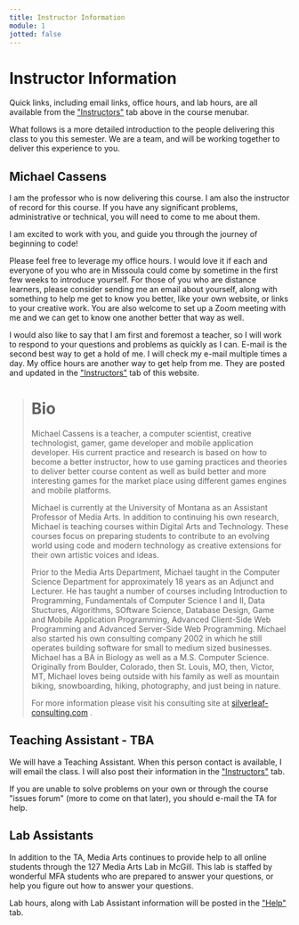 ```yaml
---
title: Instructor Information
module: 1
jotted: false
---
```


# Instructor Information

Quick links, including email links, office hours, and lab hours, are all available from the ["Instructors"]({{site.baseurl}}/instructors/) tab above in the course menubar.

What follows is a more detailed introduction to the people delivering this class to you this semester. We are a team, and will be working together to deliver this experience to you.

<!-- <div class="embed-responsive embed-responsive-16by9"><iframe class="embed-responsive-item" src="https://www.youtube.com/embed/Fyqb7vTyMN4" frameborder="0" allowfullscreen></iframe></div> -->

## Michael Cassens

I am the professor who is now delivering this course. I am also the instructor of record for this course. If you have any significant problems, administrative or technical, you will need to come to me about them.

I am excited to work with you, and guide you through the journey of beginning to code!

Please feel free to leverage my office hours. I would love it if each and everyone of you who are in Missoula could come by sometime in the first few weeks to introduce yourself. For those of you who are distance learners, please consider sending me an email about yourself, along with something to help me get to know you better, like your own website, or links to your creative work.  You are also welcome to set up a Zoom meeting with me and we can get to know one another better that way as well.

I would also like to say that I am first and foremost a teacher, so I will work to respond to your questions and problems as quickly as I can. E-mail is the second best way to get a hold of me. I will check my e-mail multiple times a day. My office hours are another way to get help from me. They are posted and updated in the ["Instructors"]({{site.baseurl}}/instructors/) tab of this website.


> # Bio
>
> Michael Cassens is a teacher, a computer scientist, creative technologist, gamer, game developer and mobile application developer.  His current practice and research is based on how to become a better instructor, how to use gaming practices and theories to deliver better course content as well as build better and more interesting games for the market place using different games engines and mobile platforms.
>
> Michael is currently at the University of Montana as an Assistant Professor of Media Arts. In addition to continuing his own research, Michael is teaching courses within Digital Arts and Technology. These courses focus on preparing students to contribute to an evolving world using code and modern technology as creative extensions for their own artistic voices and ideas.
>
> Prior to the Media Arts Department, Michael taught in the Computer Science Department for approximately 18 years as an Adjunct and Lecturer.  He has taught a number of courses including Introduction to Programming, Fundamentals of Computer Science I and II, Data Stuctures, Algorithms, SOftware Science, Database Design, Game and Mobile Application Programming, Advanced Client-Side Web Programming and Advanced Server-Side Web Programming. Michael also started his own consulting company 2002 in which he still operates building software for small to medium sized businesses.  Michael has a BA in Biology as well as a M.S. Computer Science. Originally from Boulder, Colorado, then St. Louis, MO, then, Victor, MT, Michael loves being outside with his family as well as mountain biking, snowboarding, hiking, photography, and just being in nature.
>
> For more information please visit his consulting site at [silverleaf-consulting.com](http://silverleaf-consulting.com) .



## Teaching Assistant - TBA

We will have a Teaching Assistant. When this person contact is available, I will email the class. I will also post their information in the ["Instructors"]({{site.baseurl}}/instructors/) tab.

If you are unable to solve problems on your own or through the course "issues forum" (more to come on that later), you should e-mail the TA for help.

<!-- video -->

## Lab Assistants

In addition to the TA, Media Arts continues to provide help to all online students through the 127 Media Arts Lab in McGill. This lab is staffed by wonderful MFA students who are prepared to answer your questions, or help you figure out how to answer your questions.

Lab hours, along with Lab Assistant information will be posted in the ["Help"]({{site.baseurl}}/help/) tab.
